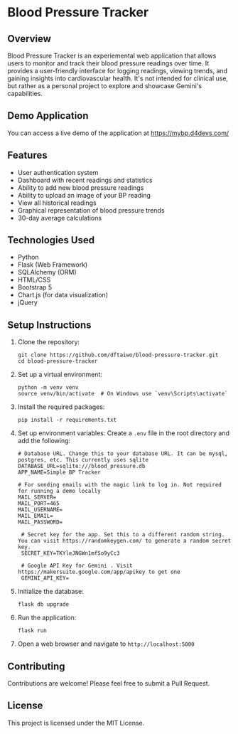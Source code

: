 # Blood Pressure Tracker

## Overview

Blood Pressure Tracker is an experiemental web application that allows users to monitor and track their blood pressure readings over time. It provides a user-friendly interface for logging readings, viewing trends, and gaining insights into cardiovascular health. It's not intended for clinical use, but rather as a personal project to explore and showcase Gemini's capabilities.

## Demo Application

You can access a live demo of the application at https://mybp.d4devs.com/

## Features

- User authentication system
- Dashboard with recent readings and statistics
- Ability to add new blood pressure readings 
- Ability to upload an image of your BP reading 
- View all historical readings
- Graphical representation of blood pressure trends
- 30-day average calculations

## Technologies Used

- Python
- Flask (Web Framework)
- SQLAlchemy (ORM)
- HTML/CSS
- Bootstrap 5
- Chart.js (for data visualization)
- jQuery

## Setup Instructions

1. Clone the repository:
   ```
   git clone https://github.com/dftaiwo/blood-pressure-tracker.git
   cd blood-pressure-tracker
   ```

2. Set up a virtual environment:
   ```
   python -m venv venv
   source venv/bin/activate  # On Windows use `venv\Scripts\activate`
   ```

3. Install the required packages:
   ```
   pip install -r requirements.txt
   ```

4. Set up environment variables:
   Create a `.env` file in the root directory and add the following:
   ```
   # Database URL. Change this to your database URL. It can be mysql, postgres, etc. This currently uses sqlite 
   DATABASE_URL=sqlite:///blood_pressure.db
   APP_NAME=Simple BP Tracker
   
   # For sending emails with the magic link to log in. Not required for running a demo locally
   MAIL_SERVER=
   MAIL_PORT=465
   MAIL_USERNAME=
   MAIL_EMAIL=
   MAIL_PASSWORD=

    # Secret key for the app. Set this to a different random string. You can visit https://randomkeygen.com/ to generate a random secret key.
    SECRET_KEY=TKYleJNGWn1mfSo9yCc3

    # Google API Key for Gemini . Visit https://makersuite.google.com/app/apikey to get one
    GEMINI_API_KEY=

   ```

5. Initialize the database:
   ```
   flask db upgrade
   ```

6. Run the application:
   ```
   flask run
   ```

7. Open a web browser and navigate to `http://localhost:5000`


## Contributing

Contributions are welcome! Please feel free to submit a Pull Request.

## License

This project is licensed under the MIT License.

